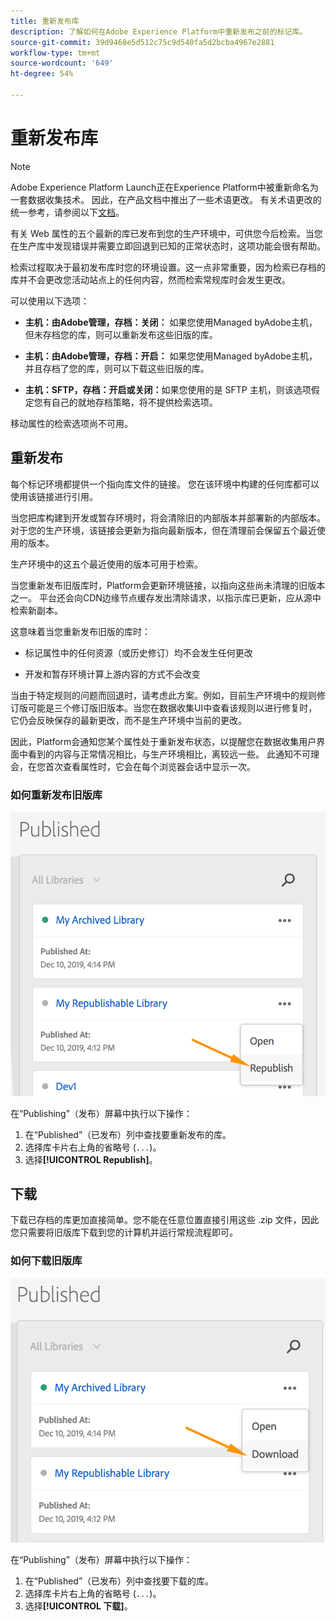 ```yaml
---
title: 重新发布库
description: 了解如何在Adobe Experience Platform中重新发布之前的标记库。
source-git-commit: 39d9468e5d512c75c9d540fa5d2bcba4967e2881
workflow-type: tm+mt
source-wordcount: '649'
ht-degree: 54%

---
```


# 重新发布库

>[!NOTE]
>
>Adobe Experience Platform Launch正在Experience Platform中被重新命名为一套数据收集技术。 因此，在产品文档中推出了一些术语更改。 有关术语更改的统一参考，请参阅以下[文档](../../term-updates.md)。

有关 Web 属性的五个最新的库已发布到您的生产环境中，可供您今后检索。当您在生产库中发现错误并需要立即回退到已知的正常状态时，这项功能会很有帮助。

检索过程取决于最初发布库时您的环境设置。这一点非常重要，因为检索已存档的库并不会更改您活动站点上的任何内容，然而检索常规库时会发生更改。

可以使用以下选项：

* **主机：由Adobe管理，存档：关闭：** 如果您使用Managed byAdobe主机，但未存档您的库，则可以重新发布这些旧版的库。

* **主机：由Adobe管理，存档：开启：** 如果您使用Managed byAdobe主机，并且存档了您的库，则可以下载这些旧版的库。

* **主机：SFTP，存档：开启或关闭：**&#x200B;如果您使用的是 SFTP 主机，则该选项假定您有自己的就地存档策略，将不提供检索选项。

移动属性的检索选项尚不可用。

## 重新发布

每个标记环境都提供一个指向库文件的链接。 您在该环境中构建的任何库都可以使用该链接进行引用。

当您把库构建到开发或暂存环境时，将会清除旧的内部版本并部署新的内部版本。对于您的生产环境，该链接会更新为指向最新版本，但在清理前会保留五个最近使用的版本。

生产环境中的这五个最近使用的版本可用于检索。

当您重新发布旧版库时，Platform会更新环境链接，以指向这些尚未清理的旧版本之一。  平台还会向CDN边缘节点缓存发出清除请求，以指示库已更新，应从源中检索新副本。

这意味着当您重新发布旧版的库时：

* 标记属性中的任何资源（或历史修订）均不会发生任何更改

* 开发和暂存环境计算上游内容的方式不会改变

当由于特定规则的问题而回退时，请考虑此方案。例如，目前生产环境中的规则修订版可能是三个修订版旧版本。当您在数据收集UI中查看该规则以进行修复时，它仍会反映保存的最新更改，而不是生产环境中当前的更改。

因此，Platform会通知您某个属性处于重新发布状态，以提醒您在数据收集用户界面中看到的内容与正常情况相比，与生产环境相比，离较远一些。 此通知不可理会，在您首次查看属性时，它会在每个浏览器会话中显示一次。

### 如何重新发布旧版库

![重新发布库](images/retrieve_republish.png)

在“Publishing”（发布）屏幕中执行以下操作：

1. 在“Published”（已发布）列中查找要重新发布的库。
1. 选择库卡片右上角的省略号 (`...`)。
1. 选择&#x200B;**[!UICONTROL Republish]**。

## 下载

下载已存档的库更加直接简单。您不能在任意位置直接引用这些 .zip 文件，因此您只需要将旧版库下载到您的计算机并运行常规流程即可。

### 如何下载旧版库

![下载库](images/retrieve_download.png)

在“Publishing”（发布）屏幕中执行以下操作：

1. 在“Published”（已发布）列中查找要下载的库。
1. 选择库卡片右上角的省略号 (`...`)。
1. 选择&#x200B;**[!UICONTROL 下载]**。
